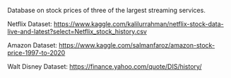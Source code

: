 Database on stock prices of three of the largest streaming services.

Netflix Dataset: https://www.kaggle.com/kalilurrahman/netflix-stock-data-live-and-latest?select=Netflix_stock_history.csv

Amazon Dataset: https://www.kaggle.com/salmanfaroz/amazon-stock-price-1997-to-2020

Walt Disney Dataset: https://finance.yahoo.com/quote/DIS/history/
